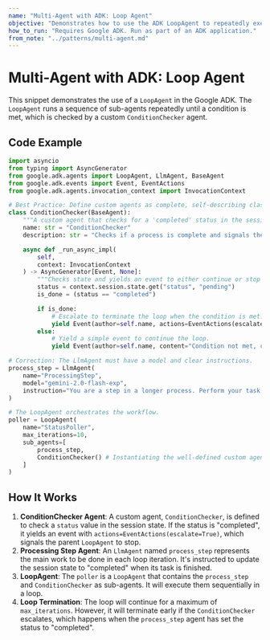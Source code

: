 ```yaml
---
name: "Multi-Agent with ADK: Loop Agent"
objective: "Demonstrates how to use the ADK LoopAgent to repeatedly execute a set of sub-agents until a condition is met."
how_to_run: "Requires Google ADK. Run as part of an ADK application."
from_note: "../patterns/multi-agent.md"
---
```


# Multi-Agent with ADK: Loop Agent

This snippet demonstrates the use of a `LoopAgent` in the Google ADK. The `LoopAgent` runs a sequence of sub-agents repeatedly until a condition is met, which is checked by a custom `ConditionChecker` agent.

## Code Example

```python
import asyncio
from typing import AsyncGenerator
from google.adk.agents import LoopAgent, LlmAgent, BaseAgent
from google.adk.events import Event, EventActions
from google.adk.agents.invocation_context import InvocationContext

# Best Practice: Define custom agents as complete, self-describing classes.
class ConditionChecker(BaseAgent):
    """A custom agent that checks for a 'completed' status in the session state."""
    name: str = "ConditionChecker"
    description: str = "Checks if a process is complete and signals the loop to stop."

    async def _run_async_impl(
        self,
        context: InvocationContext
    ) -> AsyncGenerator[Event, None]:
        """Checks state and yields an event to either continue or stop the loop."""
        status = context.session.state.get("status", "pending")
        is_done = (status == "completed")

        if is_done:
            # Escalate to terminate the loop when the condition is met.
            yield Event(author=self.name, actions=EventActions(escalate=True))
        else:
            # Yield a simple event to continue the loop.
            yield Event(author=self.name, content="Condition not met, continuing loop.")

# Correction: The LlmAgent must have a model and clear instructions.
process_step = LlmAgent(
    name="ProcessingStep",
    model="gemini-2.0-flash-exp",
    instruction="You are a step in a longer process. Perform your task. If you are the final step, update session state by setting 'status' to 'completed'."
)

# The LoopAgent orchestrates the workflow.
poller = LoopAgent(
    name="StatusPoller",
    max_iterations=10,
    sub_agents=[
        process_step,
        ConditionChecker() # Instantiating the well-defined custom agent.
    ]
)
```

## How It Works

1.  **ConditionChecker Agent**: A custom agent, `ConditionChecker`, is defined to check a `status` value in the session state. If the status is "completed", it yields an event with `actions=EventActions(escalate=True)`, which signals the parent `LoopAgent` to stop.
2.  **Processing Step Agent**: An `LlmAgent` named `process_step` represents the main work to be done in each loop iteration. It's instructed to update the session state to "completed" when its task is finished.
3.  **LoopAgent**: The `poller` is a `LoopAgent` that contains the `process_step` and `ConditionChecker` as sub-agents. It will execute them sequentially in a loop.
4.  **Loop Termination**: The loop will continue for a maximum of `max_iterations`. However, it will terminate early if the `ConditionChecker` escalates, which happens when the `process_step` agent has set the status to "completed".